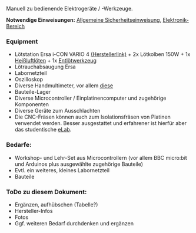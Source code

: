 Manuell zu bedienende Elektrogeräte / -Werkzeuge.

**Notwendige Einweisungen:** [Allgemeine Sicherheitseinweisung](!Einweisungen_und_Regeln/index), [Elektronik-Bereich](!Einweisungen_und_Regeln/Einweisung_E-Werkstatt/index)

### Equipment

- Lötstation Ersa i-CON VARIO 4 [(Herstellerlink)](http://www.i-con-vario.de/i-con-vario/i-con-vario-4.html) + 2x Lötkolben 150W + 1x [Heißluftlöten](http://www.i-con-vario.de/vario-tools/i-tool-air-s.html) + 1x [Entlötwerkzeug](http://www.i-con-vario.de/vario-tools/x-tool.html)
- Lötrauchabsaugung Ersa
- Labornetzteil
- Oszilloskop
- Diverse Handmultimeter, vor allem [diese](http://www.tme.eu/de/details/bm257/tragbare-digitalmultimeter/brymen/bm257s/)
- Bauteile-Lager
- Diverse Microcontroller / Einplatinencomputer und zugehörige Komponenten
- Diverse Geräte zum Ausschlachten
- Die CNC-Fräsen können auch zum Isolationsfräsen von Platinen verwendet werden. Besser ausgestattet und erfahrener ist hierfür aber das studentische [eLab](http://elab.eti.uni-siegen.de/eLab/?elabor).


### Bedarfe:
- Workshop- und Lehr-Set aus Microcontrollern (vor allem BBC micro:bit und Arduinos plus ausgewählte zugehörige Bauteile)
- Evtl. ein weiteres, kleines Labornetzteil
- Bauteile

### ToDo zu diesem Dokument:
- Ergänzen, aufhübschen (Tabelle?)
- Hersteller-Infos
- Fotos
- Ggf. weiteren Bedarf durchdenken und ergänzen
